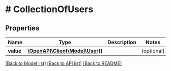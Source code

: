 # # CollectionOfUsers

## Properties

Name | Type | Description | Notes
------------ | ------------- | ------------- | -------------
**value** | [**\OpenAPI\Client\Model\User[]**](User.md) |  | [optional]

[[Back to Model list]](../../README.md#models) [[Back to API list]](../../README.md#endpoints) [[Back to README]](../../README.md)
